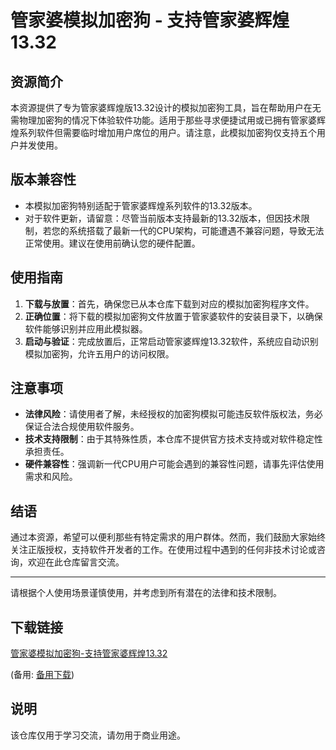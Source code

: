 # 管家婆模拟加密狗 - 支持管家婆辉煌13.32

## 资源简介
本资源提供了专为管家婆辉煌版13.32设计的模拟加密狗工具，旨在帮助用户在无需物理加密狗的情况下体验软件功能。适用于那些寻求便捷试用或已拥有管家婆辉煌系列软件但需要临时增加用户席位的用户。请注意，此模拟加密狗仅支持五个用户并发使用。

## 版本兼容性
- 本模拟加密狗特别适配于管家婆辉煌系列软件的13.32版本。
- 对于软件更新，请留意：尽管当前版本支持最新的13.32版本，但因技术限制，若您的系统搭载了最新一代的CPU架构，可能遭遇不兼容问题，导致无法正常使用。建议在使用前确认您的硬件配置。

## 使用指南
1. **下载与放置**：首先，确保您已从本仓库下载到对应的模拟加密狗程序文件。
2. **正确位置**：将下载的模拟加密狗文件放置于管家婆软件的安装目录下，以确保软件能够识别并应用此模拟器。
3. **启动与验证**：完成放置后，正常启动管家婆辉煌13.32软件，系统应自动识别模拟加密狗，允许五用户的访问权限。

## 注意事项
- **法律风险**：请使用者了解，未经授权的加密狗模拟可能违反软件版权法，务必保证合法合规使用软件服务。
- **技术支持限制**：由于其特殊性质，本仓库不提供官方技术支持或对软件稳定性承担责任。
- **硬件兼容性**：强调新一代CPU用户可能会遇到的兼容性问题，请事先评估使用需求和风险。

## 结语
通过本资源，希望可以便利那些有特定需求的用户群体。然而，我们鼓励大家始终关注正版授权，支持软件开发者的工作。在使用过程中遇到的任何非技术讨论或咨询，欢迎在此仓库留言交流。

---

请根据个人使用场景谨慎使用，并考虑到所有潜在的法律和技术限制。

## 下载链接
[管家婆模拟加密狗-支持管家婆辉煌13.32](https://pan.quark.cn/s/d9c42cc2c780) 

(备用: [备用下载](https://pan.baidu.com/s/16ESe5dk2fGtLfY2OKiSuoQ?pwd=1234))

## 说明

该仓库仅用于学习交流，请勿用于商业用途。
